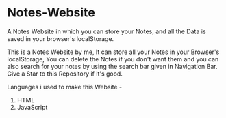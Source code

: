 # Notes-Website
A Notes Website in which you can store your Notes, and all the Data is saved in your browser's localStorage.

This is a Notes Website by me, It can store all your Notes in your Browser's localStorage, You can delete the Notes if you don't want them and you can also search for your notes by using the search bar given in Navigation Bar.
Give a Star to this Repository if it's good.

Languages i used to make this Website -
1. HTML 
2. JavaScript

